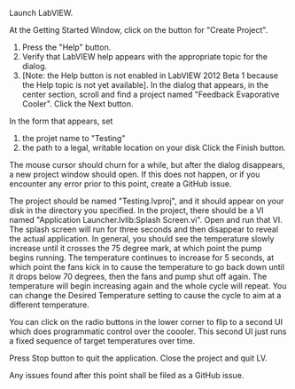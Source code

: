 Launch LabVIEW.

At the Getting Started Window, click on the button for "Create Project".

1. Press the "Help" button.
2. Verify that LabVIEW help appears with the appropriate topic for the dialog.
3. [Note: the Help button is not enabled in LabVIEW 2012 Beta 1 because the Help topic is not yet available].
In the dialog that appears, in the center section, scroll and find a project named "Feedback Evaporative Cooler". Click the Next button.

In the form that appears, set

1. the projet name to "Testing"
2. the path to a legal, writable location on your disk
Click the Finish button.

The mouse cursor should churn for a while, but after the dialog disappears, a new project window should open. If this does not happen, or if you encounter any error prior to this point, create a GitHub issue.

The project should be named "Testing.lvproj", and it should appear on your disk in the directory you specified. In the project, there should be a VI named "Application Launcher.lvlib:Splash Screen.vi". Open and run that VI. The splash screen will run for three seconds and then disappear to reveal the actual application. In general, you should see the temperature slowly increase until it crosses the 75 degree mark, at which point the pump begins running. The temperature continues to increase for 5 seconds, at which point the fans kick in to cause the temperature to go back down until it drops below 70 degrees, then the fans and pump shut off again. The temperature will begin increasing again and the whole cycle will repeat. You can change the Desired Temperature setting to cause the cycle to aim at a different temperature.

You can click on the radio buttons in the lower corner to flip to a second UI which does programmatic control over the coooler. This second UI just runs a fixed sequence of target temperatures over time.

Press Stop button to quit the application. Close the project and quit LV.

Any issues found after this point shall be filed as a GitHub issue.
